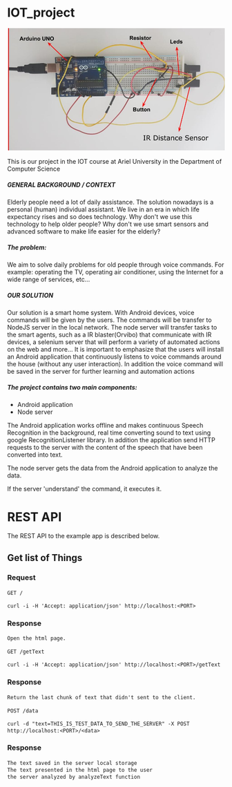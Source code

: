 # IOT_project

![alt text](https://github.com/livnoni/IOT_project/blob/master/pics/sensor%20diagram.jpg)

This is our project in the IOT course at Ariel University in the Department of Computer Science

##### GENERAL BACKGROUND / CONTEXT
Elderly people need a lot of daily assistance.
The solution nowadays is a personal (human) individual assistant.
We live in an era in which life expectancy rises and so does technology.
Why don't we use this technology to help older people?
Why don't we use smart sensors and advanced software to make life easier for the elderly?

##### The problem:
We aim to solve daily problems for old people through voice commands.
For example: operating the TV, operating air conditioner, using the Internet for a wide range of services,
etc...

#####  OUR SOLUTION
Our solution is a smart home system.
With Android devices, voice commands will be given by the users.
The commands will be transfer to NodeJS server in the local network.
The node server will transfer tasks to the smart agents, such as a IR blaster(Orvibo) that
communicate with IR devices, a selenium server that will perform a variety of automated actions
on the web and more...
It is important to emphasize that the users will install an Android application that continuously
listens to voice commands around the house (without any user interaction).
In addition the voice command will be saved in the server for further learning and automation actions

##### The project contains two main components:
 - Android application
 - Node server

The Android application works offline and makes continuous Speech Recognition in the background, real time converting sound to text using google RecognitionListener library.
In addition the application send HTTP requests to the server with the content of the speech that have been converted into text.

The node server gets the data from the Android application to analyze the data.

If the server 'understand' the command, it executes it.



# REST API

The REST API to the example app is described below.

## Get list of Things

### Request

`GET /`

    curl -i -H 'Accept: application/json' http://localhost:<PORT>

### Response
    Open the html page.
  
`GET /getText`

    curl -i -H 'Accept: application/json' http://localhost:<PORT>/getText

### Response
    Return the last chunk of text that didn't sent to the client.
`POST /data`


    curl -d "text=THIS_IS_TEST_DATA_TO_SEND_THE_SERVER" -X POST http://localhost:<PORT>/<data>

### Response
    The text saved in the server local storage
    The text presented in the html page to the user
    the server analyzed by analyzeText function
    
    
  





